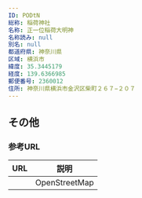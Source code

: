 ```yaml
---
ID: PODtN
総称: 稲荷神社
名称: 正一位稲荷大明神
名称読み: null
別名: null
都道府県: 神奈川県
区域: 横浜市
緯度: 35.3445179
経度: 139.6366985
郵便番号: 2360012
住所: 神奈川県横浜市金沢区柴町２６７−２０７
---
```


## その他

### 参考URL

| URL | 説明          |
| --- | ------------- |
|     | OpenStreetMap |
